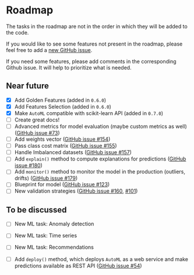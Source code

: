 # Roadmap

The tasks in the roadmap are not in the order in which they will be added to the code.

If you would like to see some features not present in the roadmap, please feel free to add a [new GitHub issue](https://github.com/mljar/mljar-supervised/issues/new).

If you need some features, please add comments in the corresponding Github issue. It will help to prioritize what is needed.

## Near future

* [x] Add Golden Features (added in `0.6.0`)
* [x] Add Features Selection (added in `0.6.0`)
* [x] Make `AutoML` compatible with scikit-learn API (added in `0.7.0`)
* [ ] Create great docs!
* [ ] Advanced metrics for model evaluation (maybe custom metrics as well)  ([GitHub issue #73](https://github.com/mljar/mljar-supervised/issues/73))
* [ ] Add weights vector ([GitHub issue #154](https://github.com/mljar/mljar-supervised/issues/154))
* [ ] Pass class cost matrix ([GitHub issue #155](https://github.com/mljar/mljar-supervised/issues/155))
* [ ] Handle Imbalanced datasets  ([GitHub issue #157](https://github.com/mljar/mljar-supervised/issues/157))
* [ ] Add `explain()` method to compute explanations for predictions ([GitHub issue #180](https://github.com/mljar/mljar-supervised/issues/180))
* [ ] Add `monitor()` method to monitor the model in the production (outliers, drifts)  ([GitHub issue #179](https://github.com/mljar/mljar-supervised/issues/180))
* [ ] Blueprint for model  ([GitHub issue #123](https://github.com/mljar/mljar-supervised/issues/123))
* [ ] New validation strategies ([GitHub issue #160](https://github.com/mljar/mljar-supervised/issues/160), [#101](https://github.com/mljar/mljar-supervised/issues/101))

## To be discussed

* [ ] New ML task: Anomaly detection
* [ ] New ML task: Time series 
* [ ] New ML task: Recommendations
* [ ] Add `deploy()` method, which deploys `AutoML` as a web service and make predictions available as REST API ([GitHub issue #54](https://github.com/mljar/mljar-supervised/issues/54))

